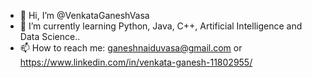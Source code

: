 - 👋 Hi, I’m @VenkataGaneshVasa
- 🌱 I’m currently learning Python, Java, C++, Artificial Intelligence and Data Science..
- 📫 How to reach me: ganeshnaiduvasa@gmail.com or https://www.linkedin.com/in/venkata-ganesh-11802955/

<!---
VenkataGaneshVasa/VenkataGaneshVasa is a ✨ special ✨ repository because its `README.md` (this file) appears on your GitHub profile.
You can click the Preview link to take a look at your changes.
--->
